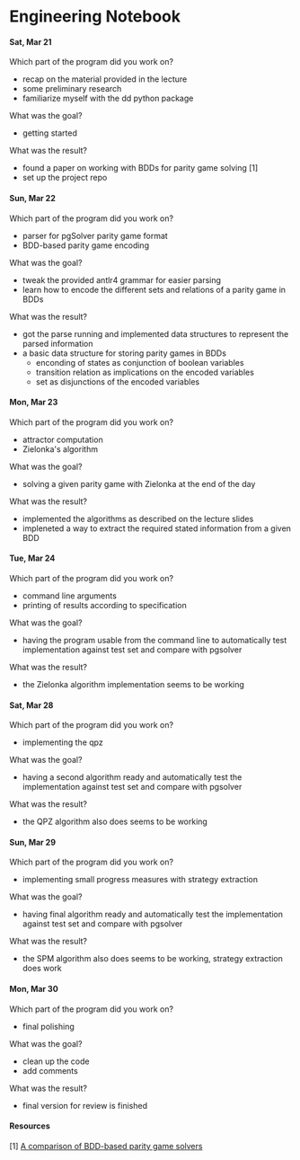 # Engineering Notebook

#### Sat, Mar 21

Which part of the program did you work on?

* recap on the material provided in the lecture
* some preliminary research
* familiarize myself with the dd python package

What was the goal?

* getting started

What was the result?

* found a paper on working with BDDs for parity game solving [1]
* set up the project repo

#### Sun, Mar 22

Which part of the program did you work on?

* parser for pgSolver parity game format
* BDD-based parity game encoding

What was the goal?

* tweak the provided antlr4 grammar for easier parsing
* learn how to encode the different sets and relations of a parity game in BDDs

What was the result?

* got the parse running and implemented data structures to represent the parsed information
* a basic data structure for storing parity games in BDDs
  * enconding of states as conjunction of boolean variables
  * transition relation as implications on the encoded variables
  * set as disjunctions of the encoded variables

#### Mon, Mar 23

Which part of the program did you work on?

* attractor computation
* Zielonka's algorithm

What was the goal?

* solving a given parity game with Zielonka at the end of the day

What was the result?

* implemented the algorithms as described on the lecture slides
* impleneted a way to extract the required stated information from a given BDD

#### Tue, Mar 24

Which part of the program did you work on?

* command line arguments
* printing of results according to specification

What was the goal?

* having the program usable from the command line to automatically test implementation against test set and compare with pgsolver

What was the result?

* the Zielonka algorithm implementation seems to be working

#### Sat, Mar 28

Which part of the program did you work on?

* implementing the qpz

What was the goal?

* having a second algorithm ready and automatically test the implementation against test set and compare with pgsolver

What was the result?

* the QPZ algorithm also does seems to be working

#### Sun, Mar 29

Which part of the program did you work on?

* implementing small progress measures with strategy extraction

What was the goal?

* having final algorithm ready and automatically test the implementation against test set and compare with pgsolver

What was the result?

* the SPM algorithm also does seems to be working, strategy extraction does work

#### Mon, Mar 30

Which part of the program did you work on?

* final polishing

What was the goal?

* clean up the code
* add comments

What was the result?

* final version for review is finished

#### Resources 
[1] [A comparison of BDD-based parity game solvers](https://arxiv.org/pdf/1809.03097.pdf)